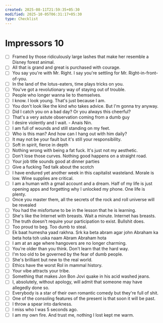 ```yaml
---
created: 2025-08-11T21:59:35+05:30
modified: 2025-10-05T06:31:17+05:30
type: Checklist
---
```


# Impressors 10

- [ ] Framed by those ridiculously large lashes that make her resemble a Disney forest animal.
- [ ] All that is grand and great is purchased with courage.
- [ ] You say you're with Mr. Right. I say you're settling for Mr. Right-in-front-of-you.
- [ ] In the land of the lotus-eaters, time plays tricks on you.
- [ ] You've got a revolutionary way of staying out of trouble.
- [ ] People who longer wanna lie to themselves.
- [ ] I know. I look young. That's just because I am.
- [ ] You don't look like the kind who takes advice. But I'm gonna try anyway.
- [ ] Did I catch you on a bad day? Or you always this cheerful?
- [ ] That's a very astute observation coming from a dumb guy
- [ ] I desire violently and I wait. - Anais Nin.
- [ ] I am full of wounds and still standing on my feet.
- [ ] Who is this man? And how can I hang out with him daily?
- [ ] It may not be your fault but it's still your responsibility.
- [ ] Soft in spirit, fierce in depth
- [ ] Nothing wrong with being a fat fuck. It's just not my aesthetic.
- [ ] Don't lose those curves. Nothing good happens on a straight road.
- [ ] Your job title sounds good at dinner parties
- [ ] Give a fucking Ted talk about the scotch
- [ ] I have endured yet another week in this capitalist wasteland. Morale is low. Wine supplies are critical.
- [ ] I am a human with a gmail account and a dream. Half of my life is just opening apps and forgetting why I unlocked my phone. One life is plenty.
- [ ] Once you master them, all the secrets of the rock and roll universe will be revealed
- [ ] You had the misfortune to be in the lesson that he is learning.
- [ ] She's like the Internet with breasts. Wait a minute. Internet has breasts.
- [ ] The truth doesn't require your participation to exist. Bullshit does.
- [ ] Too proud to beg. Too dumb to steal.
- [ ] Ek baat humesha yaad rakhna. Srk ka beta abram agar john Abraham ka beta hota toh uska naam Abram Abraham hota
- [ ] I am at an age where hangovers are no longer charming.
- [ ] You're older than you think. Don't learn that the hard way.
- [ ] I'm too old to be governed by the fear of dumb people.
- [ ] She's brilliant but new to the real world.
- [ ] Ethics have the worst RoI in mammal history.
- [ ] Your vibe attracts your tribe.
- [ ] Something that makes Jon Bon Jovi quake in his acid washed jeans.
- [ ] I, absolutely, without apology, will admit that someone may have allegedly done so.
- [ ] Everybody is a star of their own romantic comedy but they're full of shit.
- [ ] One of the consoling features of the present is that soon it will be past.
- [ ] I throw a spear into darkness.
- [ ] I miss who I was 5 seconds ago.
- [ ] I am my own fire. And trust me, nothing I lost kept me warm.
